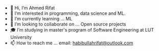 - 👋 Hi, I’m Ahmed Rifat
- 👀 I’m interested in  programming, data science and ML.
- 🌱 I’m currently learning ... ML
- 💞️ I’m looking to collaborate on ... Open source projects
- :mortar_board: I’m studying in master's program of Software Engineering at LUT University
- 📫 How to reach me ... email: habibullahrifat@outlook.com

<!---
namespaceahr/namespaceahr is a ✨ special ✨ repository because its `README.md` (this file) appears on your GitHub profile.
You can click the Preview link to take a look at your changes.
--->
